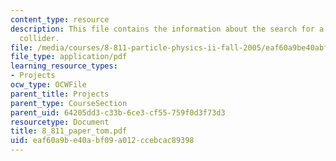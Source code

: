 ```yaml
---
content_type: resource
description: This file contains the information about the search for a Z' at an e+e-
  collider.
file: /media/courses/8-811-particle-physics-ii-fall-2005/eaf60a9be40abf09a012ccebcac89398_8_811_paper_tom.pdf
file_type: application/pdf
learning_resource_types:
- Projects
ocw_type: OCWFile
parent_title: Projects
parent_type: CourseSection
parent_uid: 64205dd3-c33b-6ce3-cf55-759f0d3f73d3
resourcetype: Document
title: 8_811_paper_tom.pdf
uid: eaf60a9b-e40a-bf09-a012-ccebcac89398
---
```

